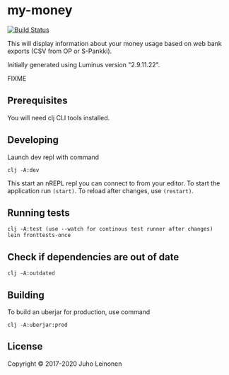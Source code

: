 # my-money

[![Build Status](https://travis-ci.org/Juholei/my-money.svg?branch=master)](https://travis-ci.org/Juholei/my-money)

This will display information about your money usage based on web bank exports (CSV from OP or S-Pankki).

Initially generated using Luminus version "2.9.11.22".

FIXME

## Prerequisites

You will need clj CLI tools installed.

## Developing

Launch dev repl with command

	clj -A:dev

This start an nREPL repl you can connect to from your editor. To start the application run `(start)`. To reload after changes, use `(restart)`.

## Running tests

	clj -A:test (use --watch for continous test runner after changes)
	lein fronttests-once

## Check if dependencies are out of date

	clj -A:outdated

## Building

To build an uberjar for production, use command

	clj -A:uberjar:prod

## License

Copyright © 2017-2020 Juho Leinonen
